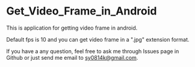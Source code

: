 # Get_Video_Frame_in_Android
This is application for getting video frame in android.

Default fps is 10 and you can get video frame in a ".jpg" extension format.

If you have a any question, feel free to ask me through Issues page in Github or just send me email to sy0814k@gmail.com.
